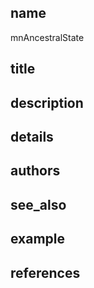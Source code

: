 ## name
mnAncestralState
## title
## description
## details
## authors
## see_also
## example
## references
